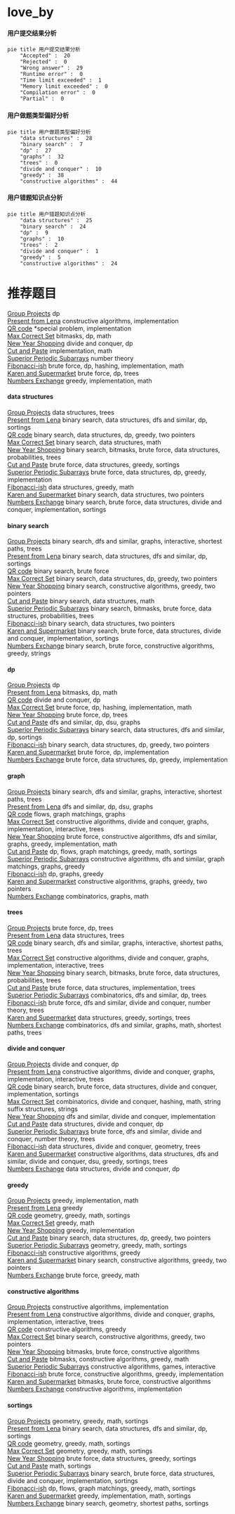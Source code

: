 # love_by
<!-- tabs:start -->
#### **用户提交结果分析**

```mermaid
pie title 用户提交结果分析
    "Accepted" :  20
    "Rejected" :  0
    "Wrong answer" :  29
    "Runtime error" :  0
    "Time limit exceeded" :  1
    "Memory limit exceeded" :  0
    "Compilation error" :  0
    "Partial" :  0
```
#### **用户做题类型偏好分析**

```mermaid
pie title 用户做题类型偏好分析
    "data structures" :  28
    "binary search" :  7
    "dp" :  27
    "graphs" :  32
    "trees" :  0
    "divide and conquer" :  10
    "greedy" :  38
    "constructive algorithms" :  44
```
#### **用户错题知识点分析**

```mermaid
pie title 用户错题知识点分析
    "data structures" :  25
    "binary search" :  24
    "dp" :  9
    "graphs" :  10
    "trees" :  2
    "divide and conquer" :  1
    "greedy" :  5
    "constructive algorithms" :  24
```
<!-- tabs:end -->
# 推荐题目
[Group Projects](http://codeforces.com/problemset/problem/626/F)		dp		  
[Present from Lena](http://codeforces.com/problemset/problem/118/B)		constructive algorithms,
                        implementation		  
[QR code](http://codeforces.com/problemset/problem/290/B)		*special problem,
                        implementation		  
[Max Correct Set](http://codeforces.com/problemset/problem/1463/F)		bitmasks,
                        dp,
                        math		  
[New Year Shopping](http://codeforces.com/problemset/problem/500/F)		divide and conquer,
                        dp		  
[Cut and Paste](https://codeforces.com/contest/1281/problem/C)		implementation,
                        math		  
[Superior Periodic Subarrays](http://codeforces.com/problemset/problem/582/C)		number theory		  
[Fibonacci-ish](http://codeforces.com/problemset/problem/633/D)		brute force,
                        dp,
                        hashing,
                        implementation,
                        math		  
[Karen and Supermarket](http://codeforces.com/problemset/problem/815/C)		brute force,
                        dp,
                        trees		  
[Numbers Exchange](http://codeforces.com/problemset/problem/746/E)		greedy,
                        implementation,
                        math		  
<!-- tabs:start -->
#### **data structures**
[Group Projects](http://codeforces.com/problemset/problem/61/E)		data structures,
                        trees		  
[Present from Lena](http://codeforces.com/problemset/problem/246/E)		binary search,
                        data structures,
                        dfs and similar,
                        dp,
                        sortings		  
[QR code](http://codeforces.com/problemset/problem/1492/C)		binary search,
                        data structures,
                        dp,
                        greedy,
                        two pointers		  
[Max Correct Set](http://codeforces.com/problemset/problem/1490/G)		binary search,
                        data structures,
                        math		  
[New Year Shopping](http://codeforces.com/problemset/problem/1479/D)		binary search,
                        bitmasks,
                        brute force,
                        data structures,
                        probabilities,
                        trees		  
[Cut and Paste](http://codeforces.com/problemset/problem/1497/A)		brute force,
                        data structures,
                        greedy,
                        sortings		  
[Superior Periodic Subarrays](http://codeforces.com/problemset/problem/1491/C)		brute force,
                        data structures,
                        dp,
                        greedy,
                        implementation		  
[Fibonacci-ish](http://codeforces.com/problemset/problem/1492/B)		data structures,
                        greedy,
                        math		  
[Karen and Supermarket](http://codeforces.com/problemset/problem/1436/E)		binary search,
                        data structures,
                        two pointers		  
[Numbers Exchange](http://codeforces.com/problemset/problem/1461/D)		binary search,
                        brute force,
                        data structures,
                        divide and conquer,
                        implementation,
                        sortings		  
#### **binary search**
[Group Projects](http://codeforces.com/problemset/problem/1370/F1)		binary search,
                        dfs and similar,
                        graphs,
                        interactive,
                        shortest paths,
                        trees		  
[Present from Lena](http://codeforces.com/problemset/problem/246/E)		binary search,
                        data structures,
                        dfs and similar,
                        dp,
                        sortings		  
[QR code](http://codeforces.com/problemset/problem/380/A)		binary search,
                        brute force		  
[Max Correct Set](http://codeforces.com/problemset/problem/1492/C)		binary search,
                        data structures,
                        dp,
                        greedy,
                        two pointers		  
[New Year Shopping](http://codeforces.com/problemset/problem/1463/D)		binary search,
                        constructive algorithms,
                        greedy,
                        two pointers		  
[Cut and Paste](http://codeforces.com/problemset/problem/1490/G)		binary search,
                        data structures,
                        math		  
[Superior Periodic Subarrays](http://codeforces.com/problemset/problem/1479/D)		binary search,
                        bitmasks,
                        brute force,
                        data structures,
                        probabilities,
                        trees		  
[Fibonacci-ish](http://codeforces.com/problemset/problem/1436/E)		binary search,
                        data structures,
                        two pointers		  
[Karen and Supermarket](http://codeforces.com/problemset/problem/1461/D)		binary search,
                        brute force,
                        data structures,
                        divide and conquer,
                        implementation,
                        sortings		  
[Numbers Exchange](http://codeforces.com/problemset/problem/1493/C)		binary search,
                        brute force,
                        constructive algorithms,
                        greedy,
                        strings		  
#### **dp**
[Group Projects](http://codeforces.com/problemset/problem/626/F)		dp		  
[Present from Lena](http://codeforces.com/problemset/problem/1463/F)		bitmasks,
                        dp,
                        math		  
[QR code](http://codeforces.com/problemset/problem/500/F)		divide and conquer,
                        dp		  
[Max Correct Set](http://codeforces.com/problemset/problem/633/D)		brute force,
                        dp,
                        hashing,
                        implementation,
                        math		  
[New Year Shopping](http://codeforces.com/problemset/problem/815/C)		brute force,
                        dp,
                        trees		  
[Cut and Paste](http://codeforces.com/problemset/problem/505/B)		dfs and similar,
                        dp,
                        dsu,
                        graphs		  
[Superior Periodic Subarrays](http://codeforces.com/problemset/problem/246/E)		binary search,
                        data structures,
                        dfs and similar,
                        dp,
                        sortings		  
[Fibonacci-ish](http://codeforces.com/problemset/problem/1492/C)		binary search,
                        data structures,
                        dp,
                        greedy,
                        two pointers		  
[Karen and Supermarket](https://codeforces.com/contest/1457/problem/C)		brute force,
                        dp,
                        implementation		  
[Numbers Exchange](http://codeforces.com/problemset/problem/1491/C)		brute force,
                        data structures,
                        dp,
                        greedy,
                        implementation		  
#### **graph**
[Group Projects](http://codeforces.com/problemset/problem/1370/F1)		binary search,
                        dfs and similar,
                        graphs,
                        interactive,
                        shortest paths,
                        trees		  
[Present from Lena](http://codeforces.com/problemset/problem/505/B)		dfs and similar,
                        dp,
                        dsu,
                        graphs		  
[QR code](http://codeforces.com/problemset/problem/1198/E)		flows,
                        graph matchings,
                        graphs		  
[Max Correct Set](http://codeforces.com/problemset/problem/1174/F)		constructive algorithms,
                        divide and conquer,
                        graphs,
                        implementation,
                        interactive,
                        trees		  
[New Year Shopping](http://codeforces.com/problemset/problem/1487/C)		brute force,
                        constructive algorithms,
                        dfs and similar,
                        graphs,
                        greedy,
                        implementation,
                        math		  
[Cut and Paste](http://codeforces.com/problemset/problem/1437/C)		dp,
                        flows,
                        graph matchings,
                        greedy,
                        math,
                        sortings		  
[Superior Periodic Subarrays](http://codeforces.com/problemset/problem/1470/D)		constructive algorithms,
                        dfs and similar,
                        graph matchings,
                        graphs,
                        greedy		  
[Fibonacci-ish](http://codeforces.com/problemset/problem/1476/C)		dp,
                        graphs,
                        greedy		  
[Karen and Supermarket](http://codeforces.com/problemset/problem/1304/D)		constructive algorithms,
                        graphs,
                        greedy,
                        two pointers		  
[Numbers Exchange](http://codeforces.com/problemset/problem/1475/C)		combinatorics,
                        graphs,
                        math		  
#### **trees**
[Group Projects](http://codeforces.com/problemset/problem/815/C)		brute force,
                        dp,
                        trees		  
[Present from Lena](http://codeforces.com/problemset/problem/61/E)		data structures,
                        trees		  
[QR code](http://codeforces.com/problemset/problem/1370/F1)		binary search,
                        dfs and similar,
                        graphs,
                        interactive,
                        shortest paths,
                        trees		  
[Max Correct Set](http://codeforces.com/problemset/problem/1174/F)		constructive algorithms,
                        divide and conquer,
                        graphs,
                        implementation,
                        interactive,
                        trees		  
[New Year Shopping](http://codeforces.com/problemset/problem/1479/D)		binary search,
                        bitmasks,
                        brute force,
                        data structures,
                        probabilities,
                        trees		  
[Cut and Paste](http://codeforces.com/problemset/problem/1511/C)		brute force,
                        data structures,
                        implementation,
                        trees		  
[Superior Periodic Subarrays](http://codeforces.com/problemset/problem/1499/F)		combinatorics,
                        dfs and similar,
                        dp,
                        trees		  
[Fibonacci-ish](http://codeforces.com/problemset/problem/1491/E)		brute force,
                        dfs and similar,
                        divide and conquer,
                        number theory,
                        trees		  
[Karen and Supermarket](http://codeforces.com/problemset/problem/1466/D)		data structures,
                        greedy,
                        sortings,
                        trees		  
[Numbers Exchange](http://codeforces.com/problemset/problem/1495/D)		combinatorics,
                        dfs and similar,
                        graphs,
                        math,
                        shortest paths,
                        trees		  
#### **divide and conquer**
[Group Projects](http://codeforces.com/problemset/problem/500/F)		divide and conquer,
                        dp		  
[Present from Lena](http://codeforces.com/problemset/problem/1174/F)		constructive algorithms,
                        divide and conquer,
                        graphs,
                        implementation,
                        interactive,
                        trees		  
[QR code](http://codeforces.com/problemset/problem/1461/D)		binary search,
                        brute force,
                        data structures,
                        divide and conquer,
                        implementation,
                        sortings		  
[Max Correct Set](http://codeforces.com/problemset/problem/1466/G)		combinatorics,
                        divide and conquer,
                        hashing,
                        math,
                        string suffix structures,
                        strings		  
[New Year Shopping](http://codeforces.com/problemset/problem/1490/D)		dfs and similar,
                        divide and conquer,
                        implementation		  
[Cut and Paste](https://codeforces.com/contest/1483/problem/C)		data structures,
                        divide and conquer,
                        dp		  
[Superior Periodic Subarrays](http://codeforces.com/problemset/problem/1491/E)		brute force,
                        dfs and similar,
                        divide and conquer,
                        number theory,
                        trees		  
[Fibonacci-ish](http://codeforces.com/problemset/problem/1303/G)		data structures,
                        divide and conquer,
                        geometry,
                        trees		  
[Karen and Supermarket](http://codeforces.com/problemset/problem/1494/D)		constructive algorithms,
                        data structures,
                        dfs and similar,
                        divide and conquer,
                        dsu,
                        greedy,
                        sortings,
                        trees		  
[Numbers Exchange](http://codeforces.com/problemset/problem/1482/E)		data structures,
                        divide and conquer,
                        dp		  
#### **greedy**
[Group Projects](http://codeforces.com/problemset/problem/746/E)		greedy,
                        implementation,
                        math		  
[Present from Lena](http://codeforces.com/problemset/problem/337/A)		greedy		  
[QR code](https://codeforces.com/contest/1496/problem/C)		geometry,
                        greedy,
                        math,
                        sortings		  
[Max Correct Set](http://codeforces.com/problemset/problem/1388/B)		greedy,
                        math		  
[New Year Shopping](http://codeforces.com/problemset/problem/1252/H)		greedy,
                        implementation		  
[Cut and Paste](http://codeforces.com/problemset/problem/1492/C)		binary search,
                        data structures,
                        dp,
                        greedy,
                        two pointers		  
[Superior Periodic Subarrays](https://codeforces.com/contest/1496/problem/C)		geometry,
                        greedy,
                        math,
                        sortings		  
[Fibonacci-ish](http://codeforces.com/problemset/problem/1493/A)		constructive algorithms,
                        greedy		  
[Karen and Supermarket](http://codeforces.com/problemset/problem/1463/D)		binary search,
                        constructive algorithms,
                        greedy,
                        two pointers		  
[Numbers Exchange](http://codeforces.com/problemset/problem/1462/C)		brute force,
                        greedy,
                        math		  
#### **constructive algorithms**
[Group Projects](http://codeforces.com/problemset/problem/118/B)		constructive algorithms,
                        implementation		  
[Present from Lena](http://codeforces.com/problemset/problem/1174/F)		constructive algorithms,
                        divide and conquer,
                        graphs,
                        implementation,
                        interactive,
                        trees		  
[QR code](http://codeforces.com/problemset/problem/1493/A)		constructive algorithms,
                        greedy		  
[Max Correct Set](http://codeforces.com/problemset/problem/1463/D)		binary search,
                        constructive algorithms,
                        greedy,
                        two pointers		  
[New Year Shopping](https://codeforces.com/contest/1456/problem/B)		bitmasks,
                        brute force,
                        constructive algorithms		  
[Cut and Paste](http://codeforces.com/problemset/problem/1492/D)		bitmasks,
                        constructive algorithms,
                        greedy,
                        math		  
[Superior Periodic Subarrays](https://codeforces.com/contest/1504/problem/D)		constructive algorithms,
                        games,
                        interactive		  
[Fibonacci-ish](https://codeforces.com/contest/1483/problem/A)		brute force,
                        constructive algorithms,
                        greedy,
                        implementation		  
[Karen and Supermarket](https://codeforces.com/contest/1457/problem/D)		bitmasks,
                        brute force,
                        constructive algorithms		  
[Numbers Exchange](http://codeforces.com/problemset/problem/1513/A)		constructive algorithms,
                        implementation		  
#### **sortings**
[Group Projects](https://codeforces.com/contest/1496/problem/C)		geometry,
                        greedy,
                        math,
                        sortings		  
[Present from Lena](http://codeforces.com/problemset/problem/246/E)		binary search,
                        data structures,
                        dfs and similar,
                        dp,
                        sortings		  
[QR code](https://codeforces.com/contest/1496/problem/C)		geometry,
                        greedy,
                        math,
                        sortings		  
[Max Correct Set](http://codeforces.com/problemset/problem/1495/A)		geometry,
                        greedy,
                        math,
                        sortings		  
[New Year Shopping](http://codeforces.com/problemset/problem/1497/A)		brute force,
                        data structures,
                        greedy,
                        sortings		  
[Cut and Paste](http://codeforces.com/problemset/problem/1427/A)		math,
                        sortings		  
[Superior Periodic Subarrays](http://codeforces.com/problemset/problem/1461/D)		binary search,
                        brute force,
                        data structures,
                        divide and conquer,
                        implementation,
                        sortings		  
[Fibonacci-ish](http://codeforces.com/problemset/problem/1437/C)		dp,
                        flows,
                        graph matchings,
                        greedy,
                        math,
                        sortings		  
[Karen and Supermarket](http://codeforces.com/problemset/problem/1473/A)		greedy,
                        implementation,
                        math,
                        sortings		  
[Numbers Exchange](http://codeforces.com/problemset/problem/1486/B)		binary search,
                        geometry,
                        shortest paths,
                        sortings		  
<!-- tabs:end -->
